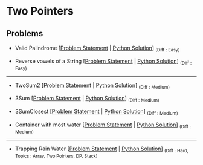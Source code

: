 # Two Pointers

## Problems

- Valid Palindrome [[Problem Statement](https://leetcode.com/problems/valid-palindrome/) | [Python Solution](/CompetitiveProgramming/TwoPointers/validPalindrome.py)] <sub> (Diff : Easy)</sub>

- Reverse vowels of a String [[Problem Statement](https://leetcode.com/problems/reverse-vowels-of-a-string/description/) | [Python Solution](/CompetitiveProgramming/TwoPointers/reverseVowelsOfAString.py)] <sub> (Diff : Easy)</sub>

---

- TwoSum2 [[Problem Statement](https://leetcode.com/problems/two-sum-ii-input-array-is-sorted/) | [Python Solution](/CompetitiveProgramming/TwoPointers/TwoSum2.py)] <sub> (Diff : Medium)</sub>

- 3Sum [[Problem Statement](https://leetcode.com/problems/3sum/description/) | [Python Solution](/CompetitiveProgramming/TwoPointers/3sum.py)] <sub> (Diff : Medium)</sub>

- 3SumClosest [[Problem Statement](https://leetcode.com/problems/3sum/description/) | [Python Solution](/CompetitiveProgramming/TwoPointers/3sumclosed.py)] <sub> (Diff : Medium)</sub>

- Container with most water [[Problem Statement](https://leetcode.com/problems/container-with-most-water/) | [Python Solution](/CompetitiveProgramming/TwoPointers/containerWithMostWater.py)] <sub> (Diff : Medium)</sub>

---

- Trapping Rain Water [[Problem Statement](https://leetcode.com/problems/trapping-rain-water/) | [Python Solution](/CompetitiveProgramming/TwoPointers/TrappingRainWater/trappingRainWater.py)] <sub> (Diff : Hard, Topics : Array, Two Pointers, DP, Stack)</sub>
